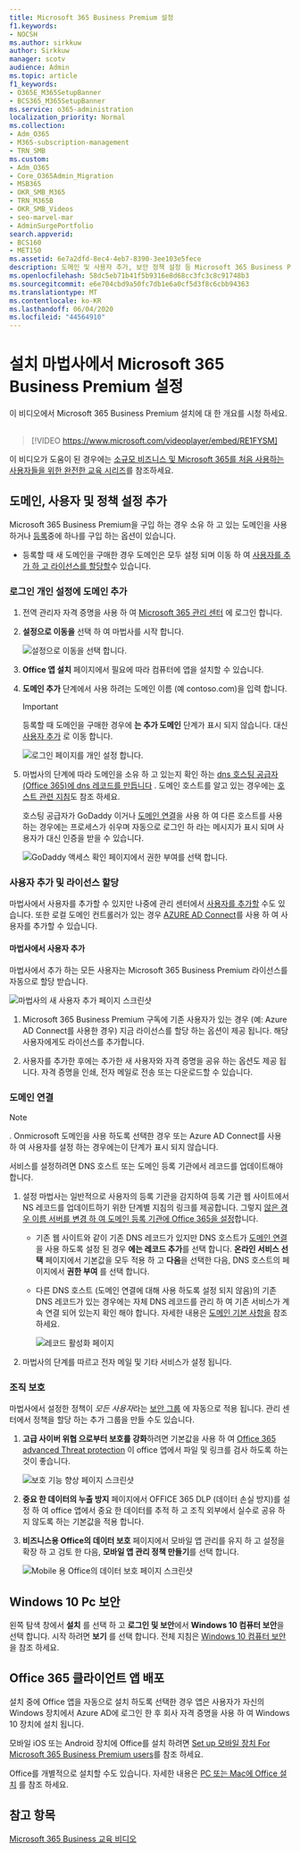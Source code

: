 ```yaml
---
title: Microsoft 365 Business Premium 설정
f1.keywords:
- NOCSH
ms.author: sirkkuw
author: Sirkkuw
manager: scotv
audience: Admin
ms.topic: article
f1_keywords:
- O365E_M365SetupBanner
- BCS365_M365SetupBanner
ms.service: o365-administration
localization_priority: Normal
ms.collection:
- Adm_O365
- M365-subscription-management
- TRN_SMB
ms.custom:
- Adm_O365
- Core_O365Admin_Migration
- MSB365
- OKR_SMB_M365
- TRN_M365B
- OKR_SMB_Videos
- seo-marvel-mar
- AdminSurgePortfolio
search.appverid:
- BCS160
- MET150
ms.assetid: 6e7a2dfd-8ec4-4eb7-8390-3ee103e5fece
description: 도메인 및 사용자 추가, 보안 정책 설정 등 Microsoft 365 Business Premium의 설치 단계를 알아봅니다.
ms.openlocfilehash: 58dc5eb71b41f5b9316e8d68cc3fc3c8c91748b3
ms.sourcegitcommit: e6e704cbd9a50fc7db1e6a0cf5d3f8c6cbb94363
ms.translationtype: MT
ms.contentlocale: ko-KR
ms.lasthandoff: 06/04/2020
ms.locfileid: "44564910"
---
```

# <a name="set-up-microsoft-365-business-premium-in-the-setup-wizard"></a>설치 마법사에서 Microsoft 365 Business Premium 설정

이 비디오에서 Microsoft 365 Business Premium 설치에 대 한 개요를 시청 하세요.<br><br>

> [!VIDEO https://www.microsoft.com/videoplayer/embed/RE1FYSM] 

이 비디오가 도움이 된 경우에는 [소규모 비즈니스 및 Microsoft 365를 처음 사용하는 사용자들을 위한 완전한 교육 시리즈](https://support.office.com/article/6ab4bbcd-79cf-4000-a0bd-d42ce4d12816)를 참조하세요.

## <a name="add-your-domain-users-and-set-up-policies"></a>도메인, 사용자 및 정책 설정 추가

Microsoft 365 Business Premium을 구입 하는 경우 소유 하 고 있는 도메인을 사용 하거나 [등록](sign-up.md)중에 하나를 구입 하는 옵션이 있습니다.

- 등록할 때 새 도메인을 구매한 경우 도메인은 모두 설정 되며 이동 하 여 [사용자를 추가 하 고 라이선스를 할당할](#add-users-and-assign-licenses)수 있습니다.

### <a name="add-your-domain-to-personalize-sign-in"></a>로그인 개인 설정에 도메인 추가

1. 전역 관리자 자격 증명을 사용 하 여 [Microsoft 365 관리 센터](https://admin.microsoft.com) 에 로그인 합니다. 

2. **설정으로 이동을** 선택 하 여 마법사를 시작 합니다.

    ![설정으로 이동을 선택 합니다.](../media/gotosetupinadmincenter.png)

3. **Office 앱 설치** 페이지에서 필요에 따라 컴퓨터에 앱을 설치할 수 있습니다.
    
4. **도메인 추가** 단계에서 사용 하려는 도메인 이름 (예 contoso.com)을 입력 합니다.

    > [!IMPORTANT]
    > 등록할 때 도메인을 구매한 경우에 **는 추가 도메인** 단계가 표시 되지 않습니다. 대신 [사용자 추가](#add-users-and-assign-licenses) 로 이동 합니다.

    ![로그인 페이지를 개인 설정 합니다.](../media/adddomain.png)

    
4. 마법사의 단계에 따라 도메인을 소유 하 고 있는지 확인 하는 [dns 호스팅 공급자 (Office 365)에 dns 레코드를 만듭니다](https://docs.microsoft.com/office365/admin/get-help-with-domains/create-dns-records-at-any-dns-hosting-provider) . 도메인 호스트를 알고 있는 경우에는 [호스트 관련 지침](https://docs.microsoft.com/office365/admin/get-help-with-domains/set-up-your-domain-host-specific-instructions)도 참조 하세요.

    호스팅 공급자가 GoDaddy 이거나 [도메인 연결](https://docs.microsoft.com/office365/admin/get-help-with-domains/domain-connect)을 사용 하 여 다른 호스트를 사용 하는 경우에는 프로세스가 쉬우며 자동으로 로그인 하 라는 메시지가 표시 되며 사용자가 대신 인증을 받을 수 있습니다.

    ![GoDaddy 액세스 확인 페이지에서 권한 부여를 선택 합니다.](../media/godaddyauth.png)

### <a name="add-users-and-assign-licenses"></a>사용자 추가 및 라이선스 할당

마법사에서 사용자를 추가할 수 있지만 나중에 관리 센터에서 [사용자를 추가할](add-users-m365b.md) 수도 있습니다. 또한 로컬 도메인 컨트롤러가 있는 경우 [AZURE AD Connect](https://docs.microsoft.com/azure/active-directory/hybrid/how-to-connect-install-express)를 사용 하 여 사용자를 추가할 수 있습니다.

#### <a name="add-users-in-the-wizard"></a>마법사에서 사용자 추가

마법사에서 추가 하는 모든 사용자는 Microsoft 365 Business Premium 라이선스를 자동으로 할당 받습니다.

![마법사의 새 사용자 추가 페이지 스크린샷](../media/addnewuserspage.png)

1. Microsoft 365 Business Premium 구독에 기존 사용자가 있는 경우 (예: Azure AD Connect를 사용한 경우) 지금 라이선스를 할당 하는 옵션이 제공 됩니다. 해당 사용자에게도 라이선스를 추가합니다.

2. 사용자를 추가한 후에는 추가한 새 사용자와 자격 증명을 공유 하는 옵션도 제공 됩니다. 자격 증명을 인쇄, 전자 메일로 전송 또는 다운로드할 수 있습니다.

### <a name="connect-your-domain"></a>도메인 연결

> [!NOTE]
> . Onmicrosoft 도메인을 사용 하도록 선택한 경우 또는 Azure AD Connect를 사용 하 여 사용자를 설정 하는 경우에는이 단계가 표시 되지 않습니다.
  
서비스를 설정하려면 DNS 호스트 또는 도메인 등록 기관에서 레코드를 업데이트해야 합니다.
  
1. 설정 마법사는 일반적으로 사용자의 등록 기관을 감지하여 등록 기관 웹 사이트에서 NS 레코드를 업데이트하기 위한 단계별 지침의 링크를 제공합니다. 그렇지 [않은 경우 이름 서버를 변경 하 여 도메인 등록 기관에 Office 365을 설정](https://docs.microsoft.com/microsoft-365/admin/get-help-with-domains/change-nameservers-at-any-domain-registrar)합니다. 

    - 기존 웹 사이트와 같이 기존 DNS 레코드가 있지만 DNS 호스트가 [도메인 연결](https://docs.microsoft.com/office365/admin/get-help-with-domains/domain-connect)을 사용 하도록 설정 된 경우 **에는 레코드 추가**를 선택 합니다. **온라인 서비스 선택** 페이지에서 기본값을 모두 적용 하 고 **다음**을 선택한 다음, DNS 호스트의 페이지에서 **권한 부여** 를 선택 합니다.
    - 다른 DNS 호스트 (도메인 연결에 대해 사용 하도록 설정 되지 않음)의 기존 DNS 레코드가 있는 경우에는 자체 DNS 레코드를 관리 하 여 기존 서비스가 계속 연결 되어 있는지 확인 해야 합니다. 자세한 내용은 [도메인 기본 사항을](https://docs.microsoft.com/office365/admin/get-help-with-domains/dns-basics) 참조 하세요.

        ![레코드 활성화 페이지](../media/activaterecords.png)

2. 마법사의 단계를 따르고 전자 메일 및 기타 서비스가 설정 됩니다.

### <a name="protect-your-organization"></a>조직 보호 

마법사에서 설정한 정책이 *모든 사용자*라는 [보안 그룹](https://docs.microsoft.com/office365/admin/create-groups/compare-groups#security-groups) 에 자동으로 적용 됩니다. 관리 센터에서 정책을 할당 하는 추가 그룹을 만들 수도 있습니다.

1. **고급 사이버 위협 으로부터 보호를 강화**하려면 기본값을 사용 하 여 [Office 365 advanced Threat protection](https://docs.microsoft.com/microsoft-365/security/office-365-security/office-365-atp) 이 office 앱에서 파일 및 링크를 검사 하도록 하는 것이 좋습니다.

    ![보호 기능 향상 페이지 스크린샷](../media/increasetreatprotection.png)


2. **중요 한 데이터의 누출 방지** 페이지에서 OFFICE 365 DLP (데이터 손실 방지)를 설정 하 여 office 앱에서 중요 한 데이터를 추적 하 고 조직 외부에서 실수로 공유 하지 않도록 하는 기본값을 적용 합니다.

3. **비즈니스용 Office의 데이터 보호** 페이지에서 모바일 앱 관리를 유지 하 고 설정을 확장 하 고 검토 한 다음, **모바일 앱 관리 정책 만들기**를 선택 합니다.

    ![Mobile 용 Office의 데이터 보호 페이지 스크린샷](../media/protectdatainmobile.png)


## <a name="secure-windows-10-pcs"></a>Windows 10 Pc 보안

왼쪽 탐색 창에서 **설치** 를 선택 하 고 **로그인 및 보안**에서 **Windows 10 컴퓨터 보안**을 선택 합니다. 시작 하려면 **보기** 를 선택 합니다. 전체 지침은 [Windows 10 컴퓨터 보안](secure-win-10-pcs.md) 을 참조 하세요.

## <a name="deploy-office-365-client-apps"></a>Office 365 클라이언트 앱 배포

설치 중에 Office 앱을 자동으로 설치 하도록 선택한 경우 앱은 사용자가 자신의 Windows 장치에서 Azure AD에 로그인 한 후 회사 자격 증명을 사용 하 여 Windows 10 장치에 설치 됩니다.

모바일 iOS 또는 Android 장치에 Office를 설치 하려면 [Set up 모바일 장치 For Microsoft 365 Business Premium users](set-up-mobile-devices.md)를 참조 하세요.

Office를 개별적으로 설치할 수도 있습니다. 자세한 내용은 [PC 또는 Mac에 Office 설치](https://support.office.com/article/4414eaaf-0478-48be-9c42-23adc4716658) 를 참조 하세요.

## <a name="see-also"></a>참고 항목

[Microsoft 365 Business 교육 비디오](https://support.office.com/article/6ab4bbcd-79cf-4000-a0bd-d42ce4d12816)
